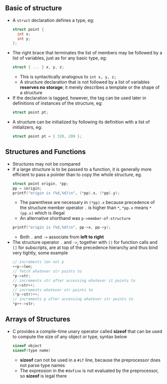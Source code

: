## Basic of structure

- A `struct` declaration defines a type, eg:
  ```c
  struct point {
    int x;
    int y;
  };
  ```
- The right brace that terminates the list of members may be followed by a list of variables, just as for any basic type, eg:
  ```c
  struct { ... } x, y, z;
  ```
  - This is syntactically analogous to `int x, y, z;`
  - A structure declaration that is not followed by a list of variables **reserves no storage**; it merely describes a template or the shape of a structure
- If the declaration is tagged, however, the tag can be used later in definitions of instances of the structure, eg:
  ```c
  struct point pt;
  ```
- A structure can be initialized by following its definition with a list of initializers, eg:
  ```c
  struct point pt = { 320, 200 };
  ```

## Structures and Functions

- Structures may not be compared
- If a large structure is to be passed to a function, it is generally more efficient to pass a pointer than to copy the whole structure, eg.
  ```c
  struct point origin, *pp;
  pp = &origin;
  printf("origin is (%d,%d)\n", (*pp).x, (*pp).y);
  ```
  - The parenthese are necessary in `(*pp).x` because precedence of the structure member operator `.` is higher than `*`, `*pp.x` means `*(pp.x)` which is illegal
  - An alternative shorthand was `p->member-of-structure`
  ```c
  printf("origin is (%d,%d)\n", pp->x, pp->y);
  ```
  - Both `.` and `->` associate from **left to right**
- The structure operator `.` and `->`, together with `()` for function calls and `[]` for subscripts, are at top of the precedence hierarchy and thus bind very tightly, some example
  ```c
  // increments len not p
  ++p->len;
  // fetch whatever str points to
  *p->str;
  // increments str after accessing whatever it points to
  *p->str++;
  // increments whatever str points to
  (*p->str)++;
  // increments p after accessing whatever str points to
  *p++->str;
  ```

## Arrays of Structures

- C provides a compile-time unary operator called **sizeof** that can be used to compute the size of any object or type, syntax below
  ```c
  sizeof object
  sizeof(type name)
  ```
  - **sizeof** can not be used in a `#if` line, because the preprocessor does not parse type names
  - The expression in the `#define` is not evaluated by the preprocessor, so **sizeof** is legal there
